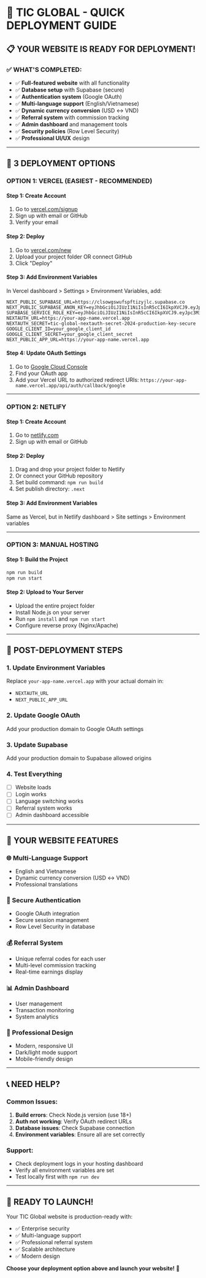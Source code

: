 # 🚀 TIC GLOBAL - QUICK DEPLOYMENT GUIDE

## 📋 **YOUR WEBSITE IS READY FOR DEPLOYMENT!**

### ✅ **WHAT'S COMPLETED:**
- ✅ **Full-featured website** with all functionality
- ✅ **Database setup** with Supabase (secure)
- ✅ **Authentication system** (Google OAuth)
- ✅ **Multi-language support** (English/Vietnamese)
- ✅ **Dynamic currency conversion** (USD ↔ VND)
- ✅ **Referral system** with commission tracking
- ✅ **Admin dashboard** and management tools
- ✅ **Security policies** (Row Level Security)
- ✅ **Professional UI/UX** design

---

## 🚀 **3 DEPLOYMENT OPTIONS**

### **OPTION 1: VERCEL (EASIEST - RECOMMENDED)**

#### **Step 1: Create Account**
1. Go to [vercel.com/signup](https://vercel.com/signup)
2. Sign up with email or GitHub
3. Verify your email

#### **Step 2: Deploy**
1. Go to [vercel.com/new](https://vercel.com/new)
2. Upload your project folder OR connect GitHub
3. Click "Deploy"

#### **Step 3: Add Environment Variables**
In Vercel dashboard > Settings > Environment Variables, add:
```
NEXT_PUBLIC_SUPABASE_URL=https://clsowgswufspftizyjlc.supabase.co
NEXT_PUBLIC_SUPABASE_ANON_KEY=eyJhbGciOiJIUzI1NiIsInR5cCI6IkpXVCJ9.eyJpc3MiOiJzdXBhYmFzZSIsInJlZiI6ImNsc293Z3N3dWZzcGZ0aXp5amxjIiwicm9sZSI6ImFub24iLCJpYXQiOjE3NDg2OTQxODAsImV4cCI6MjA2NDI3MDE4MH0.8q5bAO2_-8tMa7WLgVawMhr2SjCyljSxvk6qrHhq08I
SUPABASE_SERVICE_ROLE_KEY=eyJhbGciOiJIUzI1NiIsInR5cCI6IkpXVCJ9.eyJpc3MiOiJzdXBhYmFzZSIsInJlZiI6ImNsc293Z3N3dWZzcGZ0aXp5amxjIiwicm9sZSI6InNlcnZpY2Vfcm9sZSIsImlhdCI6MTc0ODY5NDE4MCwiZXhwIjoyMDY0MjcwMTgwfQ.ZryoITxcPfjWYWXQfou8ymnafpT7EZc7B4Rr0YsGEK8
NEXTAUTH_URL=https://your-app-name.vercel.app
NEXTAUTH_SECRET=tic-global-nextauth-secret-2024-production-key-secure
GOOGLE_CLIENT_ID=your_google_client_id
GOOGLE_CLIENT_SECRET=your_google_client_secret
NEXT_PUBLIC_APP_URL=https://your-app-name.vercel.app
```

#### **Step 4: Update OAuth Settings**
1. Go to [Google Cloud Console](https://console.cloud.google.com)
2. Find your OAuth app
3. Add your Vercel URL to authorized redirect URIs:
   `https://your-app-name.vercel.app/api/auth/callback/google`

---

### **OPTION 2: NETLIFY**

#### **Step 1: Create Account**
1. Go to [netlify.com](https://netlify.com)
2. Sign up with email or GitHub

#### **Step 2: Deploy**
1. Drag and drop your project folder to Netlify
2. Or connect your GitHub repository
3. Set build command: `npm run build`
4. Set publish directory: `.next`

#### **Step 3: Add Environment Variables**
Same as Vercel, but in Netlify dashboard > Site settings > Environment variables

---

### **OPTION 3: MANUAL HOSTING**

#### **Step 1: Build the Project**
```bash
npm run build
npm run start
```

#### **Step 2: Upload to Your Server**
- Upload the entire project folder
- Install Node.js on your server
- Run `npm install` and `npm run start`
- Configure reverse proxy (Nginx/Apache)

---

## 🔧 **POST-DEPLOYMENT STEPS**

### **1. Update Environment Variables**
Replace `your-app-name.vercel.app` with your actual domain in:
- `NEXTAUTH_URL`
- `NEXT_PUBLIC_APP_URL`

### **2. Update Google OAuth**
Add your production domain to Google OAuth settings

### **3. Update Supabase**
Add your production domain to Supabase allowed origins

### **4. Test Everything**
- [ ] Website loads
- [ ] Login works
- [ ] Language switching works
- [ ] Referral system works
- [ ] Admin dashboard accessible

---

## 🎉 **YOUR WEBSITE FEATURES**

### **🌐 Multi-Language Support**
- English and Vietnamese
- Dynamic currency conversion (USD ↔ VND)
- Professional translations

### **🔐 Secure Authentication**
- Google OAuth integration
- Secure session management
- Row Level Security in database

### **💰 Referral System**
- Unique referral codes for each user
- Multi-level commission tracking
- Real-time earnings display

### **📊 Admin Dashboard**
- User management
- Transaction monitoring
- System analytics

### **🎨 Professional Design**
- Modern, responsive UI
- Dark/light mode support
- Mobile-friendly design

---

## 📞 **NEED HELP?**

### **Common Issues:**
1. **Build errors**: Check Node.js version (use 18+)
2. **Auth not working**: Verify OAuth redirect URLs
3. **Database issues**: Check Supabase connection
4. **Environment variables**: Ensure all are set correctly

### **Support:**
- Check deployment logs in your hosting dashboard
- Verify all environment variables are set
- Test locally first with `npm run dev`

---

## 🚀 **READY TO LAUNCH!**

Your TIC Global website is production-ready with:
- ✅ Enterprise security
- ✅ Multi-language support  
- ✅ Professional referral system
- ✅ Scalable architecture
- ✅ Modern design

**Choose your deployment option above and launch your website!** 🎉
